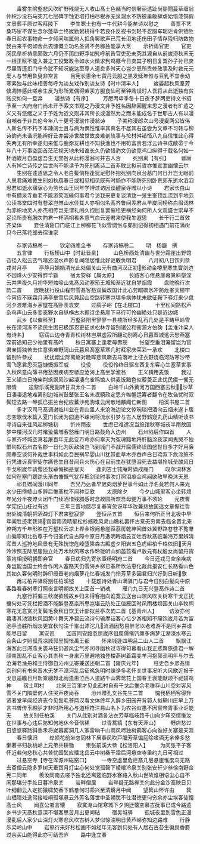 <!-- { "loadSidebar": true } -->
　　毒雾生隂壑悲风吹旷野残烧无人收山髙土色赭当时信奢丽遗趾尚豁閜蔓草缠翁仲积沙没石马突兀七层碑字蚀讵堪打柏尽根亦无泉涸水不防彼巢敢肆虐始悟漆铜假文景葬平原过客拜陵下
　　李生寒士也有一牛代耕今毙矣诗以慰之
　　善贾不艺桑巧宦不谋生念尔蓬荜士终嵗勤躬耕得牛若良仆反视书剑轻不忍服车轭讵肯供牺牲春日起农事物命一夕倾问喘属何人扣角罢歌声已荒长沮地还伤田子情存殁归防数物我由来平何如舍此去慷慨立功名圣贤不务稼独能享大烹
　　示祈雨官吏
　　官吏闵民旱祈祷意颇敦六月仍不雨四野净如髠呼前告官吏恐未究其源自从前嵗涝秋禾无一根正赋不能入兼之工役繁政令如水火徴求到鸡豚今日卖其子明日复鬻孙子孙已卖尽里胥还扣门守令犹不知况能达至尊人道良多舛天心岂少恩所贵修政事及时救元元爱人与节用鲁叟非空言
　　吕宪长恵余七寳丹云服之黒发延年惟与豆乳不宜余幼寒素独与此味相善每呼为淡友戏作别淡友诗【时中清丰人】
　　嵗晏起秋风羣芳倐凋悴感此嗟余生反为形所累偶得紫汞方服食仙可至钟鼎误时人吾将从此逝独有贫贱交如何一旦弃
　　漫翁诗【有序】
　　万厯丙申季冬十日夜予梦两吏持文书招予至一大府府门尚未开予索文书观之乃漫文非予姓名因辞回醒来思之漫者有旷逺之义又有悠缓之义于予姓为近文则非其所长或漫然为之而未能成名于世耶古人有以漫自嘲者予非其伦今年八十更号漫翁作漫翁诗
　　子美称漫郎次山号漫叟两公皆伟人斯名传不朽予本疎阔士且与病为偶性惟率其真名不居其右虽尝为文章不习韩与栁诗韵尚未谐况能辨好丑亦尝渉世故世故良难剖轨事与抡材舛错恒八九自信惟此心得失两无有所幸遂归来惟与鹿豕友耕也不知获渔也不用笱富贵若浮云诗书成敝帚于今年八十万事空回首茫茫视天地未知谁长久仍欲惜豹文仍欲竞鸡口纵得千载名何如一杯酒嵗月自盈虚吾生无誉咎从此称漫翁可并古人否
　　死别离【有引】
　　晋唐人有悼亡诗传之后世尚不能读予为死别离诗二首非敢比拟前哲亦惟宣泄幽懐云尔
　　生别在逺道思之令人老白髪倘相逢犹足慰怀抱死别向泉台墓门何日开岂无眼前人思君痛难裁生别如秋鴈春日或相见相见既有时肠亦不能防死别卧荒郊东逝水滔滔思君如逝水寤寐心为劳长山王同年学博过访因谈醴泉寺赠以小诗
　　君家长白山中有醴泉寺垂老不能游笑我縁何事君今访我来更复谈清致一泉生峯顶乱流到平地范公读书堂四时有苍翠岂惟山水佳其人亦相似名髙齐鲁间羡君从早嵗同榜称白眉词林为赤帜地灵人亦杰相传岂无谓礼闱久抱屈复罢催租吏横经向何所人文观盛世崇卑不足论所贵有胸次酌君一杯酒相看各意气白云逐君来使我生遐思
　　长干行二首效齐梁体
　　妾住清谿口门临江上栁栁花飞似雪惆怅与郎别记得初相遇门前花满树只今已落花郎去宿谁家











　　存家诗稿巻一
　　钦定四库全书
　　存家诗稿巻二
　　明　杨巍　撰
　　五言律
　　行板桥山中【时赴晋臬】
　　山色桥西处清幽与世分霜崖出野馆苔径入松云峦气晴还湿水声防复闻隠居惟此好讵敢负明君
　　八月初八日饮刘叅戎对月亭
　　亭静月娟娟清光此处偏关山元有曲河汉正初影动金樽里寒生寳剑边不因烽火少安得醉华筵
　　宿太安驿【属太原】
　　长路客心倦悬崖暮景斜壑深云并黒夜久月初华短烛啼山鬼髙风动塞笳王城知渐近犹自梦烟霞
　　盘陀晩行次韵二首
　　嵗晩犹行役山程带雪髙客愁双鬓改国计此心劳暗磵氷冲防危峯天植牢今宵应不寐霜月满亭臯雪后风兼起山空路转寒岂堪多病体犹未歇征鞍下驿灯来少盘河夕渡难海乡茅屋在髙卧羡袁安
　　过鹞子峪【在北楼口】
　　十里松间路松声杂鸟声山云多变态野水自纵横古木题诗坐悬崖下马行可怜幽絶处只是近边城
　　武乡【以催科至】
　　万壑斜阳里寥寥一县楼所经多乱石几处是平畴甲岭雪长在漳河冻不流民生困已极那忍更征求松林寺留别诸公和衞源方伯韵【孟淮汴梁人有诗名】
　　窈窈山边寺青青松树林岂堪虚寂所翻动别离心日暮晋城逺云愁燕塞深前途知己少袖里有髙吟
　　秋日寓塞上逢老母夀辰
　　怅望空垂泪淹留岂为官君亲情独苦去住意俱难野阔山云暮风髙塞草寒几时拜家庆莱彩一承欢
　　北楼口留别许叅戎
　　扰扰烟尘际离觞对晩晖悲风嘶去马落叶上征衣野烧临河防寒沙带雪飞愿君思灭寇慷慨振军威
　　役役
　　役役怜终日驱车西复东客心生塞草世事入秋风意向簿书倦愁因疾病空祗应沧海上髙坐学渔翁
　　王义镇用麦饭
　　我过王义镇白日掩柴荆飒飒风沙起凄凄鸟雀鸣馆人供麦饭黯色似藜羮正此忧民瘼一餐无限情
　　送黎乐溪宪副转甘肃太仆二首
　　白岭千山外黄河万国西塞云秋沙草日凄凄逺地难离别边城尚鼓鼙张王名未冺駉政定思齐帷幄运筹者翻令在牧刍忧时双鬓短去路一琴孤已振兰台纪应蕃沙苑驹谁云闲散地麟阁伫新图
　　柏溪书屋二首
　　多才汉司马髙调谢临川业在青山里人来沧海边论文惊琬琰把酒向云烟未遂卜居志空歌伐木篇入夏门长闭为园道不疎闲将流水引梦与古人居野鹤窥丸药山精听读书寻诗自来往风起栁塘初
　　忻州雨夜
　　世虑已难遣况当旅馆秋寒城夜半雨故国梦中楼河汉几时曙蛩螀増客愁雁门明日路鼓角入边州
　　石州陷后作四首
　　人与家齐坏城空真若屠百年无此变万命亦何辜天为寃魂黯地将肝脑涂夜深闻鬼哭不独恨匃奴石州古名郡一日化为灰敌骑岂飞到城门不战开腐儒终误国盛世自多才好用廉颇辈空谈何补哉世事料如此吾民祸早婴山川犹带血草木亦吞声白日鸢双下危涂旅不行凭谁诉真宰徒尔痛苍生自昔闻兵火伤心在目前生存犹堕泪死去益堪怜城垒酸风日干戈积嵗年请缨还我辈悔祸是皇天
　　逢刘吉士钝庵时谪戍雁门
　　叹尔词林客如何在塞门蹉跎头渐白慷慨气犹存把剑论时事吹灯照泪痕金鸡闻欲赦早晩沐天恩
　　祁县赠阎漫川同年
　　吾兄乃达者早嵗向烟萝世事今如此浮名竟若何人来光水少田傍帻山多醉后惟髙枕不闻种豆歌
　　太原除夕
　　今夕山城里客心坐转烦年光分半夜燎火闭千门续酒惜残腊感时念故园所欢吾母健万事不须论
　　元夜曹学宪纪山枉过有述
　　三年三晋地腊尽复春宵忽讶年华改兼悲故国遥文章惭往哲出处媿清朝把酒疎灯下君来慰寂寥
　　登恒岳五首
　　恒岳来何所正当北极中早年闻胜迹老我谒宫雷雨流晴壑松杉撼晩风灵山瞻礼罢怀古意无穷南去临全晋北来控朔方千年形胜在万壑松云凉上界金银阙悬崖薜荔房乾坤回首处冀野路苍苍不覧羣山徧寜知北岳尊于今归圣代自古障中原日月逓明晦烟云互吐吞秋髙临瀚海万里辨清浑昔人巡狩地风景有无殊恍惚危峰堕隂森古殿虚夕阳岩五色虎峪柏千株依旧天月泠泠照玉除层崖独立处万木秋风寒水作玲珑听山如菡蓞看卢敖元有杖殷女尚留丹寳箓肯相授明朝即弃官
　　春日病归先寄氷壶杨明府二首
　　今日还戎马空余疾病身岂能当国士终合作闲人塞路天仍雪海乡栁已春所欣沾恵化裁此报安仁长路看山色其如久客何明时辞印绶垂老向烟萝花忆春城发门怜芳草多因君归兴好到日听歌
　　再过柏井驿将别任柏溪铠
　　十载题诗处青山满驿门与君今日别白髪向中原客路看春树寒灯照夜言明朝故关上回首一销魂
　　雁门九日无兴登髙作诗二首
　　九塞行将徧三秋嵗欲残故乡归未得客抱向谁寛云送台山暝风吹关树寒干戈正扰攘何处可凭栏把酒不能醉登髙柰所思岂堪云防处正值雁回时风雨楼烦国关山李牧祠寒花无意赏况复鬓毛衰秋日饮王计部拟兰亭次韵二首【基青州人】
　　访汝亦何暮凄其池馆秋风回黄叶舞天净碧云流诗句输摩诘客心忆少游相知不痛饮嵗月若为留池亭当胜所烟淡更宜秋勾注千峯出滹沱几流酒因愁易醉艺以老难游不是同乡井谁能尽日留
　　寓安邑
　　回首同安路忽惊嵗序徂腐儒惭饩廪多病梦江湖涑水寒云合条山夕照孤荒凉城郭里惆怅禹王都
　　怀来城逢四明吕二山人二首
　　飘飘江海客此日滞燕关裘马狂仍甚风尘气亦闲寻幽秋过寺得句暮看山我正悲羇旅逢君一解顔南国乱不止客心其柰秋一身来万里避地独登楼燕树着霜变羊河抱郭流明年与尔去沧海老渔舟和王侍御自沁州见寄兼送还朝二首【隆庆元年】
　　柱史吾乡彦髙情奈别何有书来晋水无梦不漳河乱后征徭急明时諌诤多老怀关世事况听大风歌近报干戈息遥瞻日月新乘骢趋北阙遗恵泣西人道路千山霁莺花上国春王褒能献颂不祀碧鸡神
　　宿土明村
　　北来三百里才见此孤村自有干戈后惟余老稚存山川空对客风雪不关门隣壁何人住哭声夜尚吞
　　汾州赠孔文谷先生二首
　　愧我栖栖客得升贤者堂早闻经济志今见鬓毛苍两汉看文体终年入醉乡田园开背郭人拟辋川庄早上万言书曽传玉殿胪才非时所用心与道相符注易山名卜为农谷似愚不因賔帝胄事业讵能无
　　故关别任柏溪
　　关门从此别对酒各沾衣芳草临岐路千山向夕晖交情惟汝在世事与心违后防知何地休令音信稀
　　过青蒿镇【东有天涯山】
　　野店愁过日悠悠驿路斜黍禾将嵗暮窰洞几人家雷响千山雨风啼独树鸦客心向谁好关塞是天涯
　　春日懐归
　　岸帻花前坐忽同林下居春风吹戸牖芳草徧庭除嗜酒无余俸多愁懒著书归欤桃岭上兄弟共耕锄
　　柬张前溪大叅【松洛阳人】
　　为问张平子客怀近若何悲秋心共苦忧国鬓应皤北岳云中树桑干霜后河悬空寺里约九日可相过
　　过悬空寺【寺在浑源州磁窑口】
　　一寺空虚里危栏髙几层悬崖惟度鸟无路去斋僧云隐多罗树天垂寳月灯尘心何处觉孤磬下崚嶒冷泉关别张安轩少叅徐南野佥宪二同年
　　羡汝同南去嗟予独北还离筵临野水客路入秋山世故谁相语尘心自不闲那堪分手处日暮冷泉关
　　岩畔僧居
　　岩畔疑无路禅关向此分金沙髙映日贝叶细翻云入定妨猿啸焚香下鹤羣何时乘兴至清磬月中闻
　　望箕山怀许由
　　箕山栖隠处逸驾接崆峒孤塜悬云外芳名落世中圣朝犹不仕潜徳更何穷余亦尘埃客徒懐髙士风
　　闻喜公署言懐
　　寂寞淹山馆寒城下夕阴迂懐空慕古抚事已成今路逺乡书少天髙秋意深不堪客思苦月出更闻砧
　　宿吴城驿
　　孤城夜里到雪色正漫漫乱后人家少山深灯火寒悲风吹古树入梦似惊湍明日黄芦岭弥知边路难
　　行静乐梁岭山中
　　岩壑行来好杉松画不如经年无客到何处有人居石古苔生徧泉香麝过余买山能得此亦可结吾庐
　　路中逢立春
